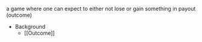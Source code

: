 a game where one can expect to either not lose or gain something in payout (outcome)

- Background
	- [[Outcome]]